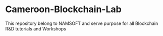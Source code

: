 # Cameroon-Blockchain-Lab
This repository belong to NAMSOFT and serve purpose for all Blockchain R&amp;D tutorials and Workshops
